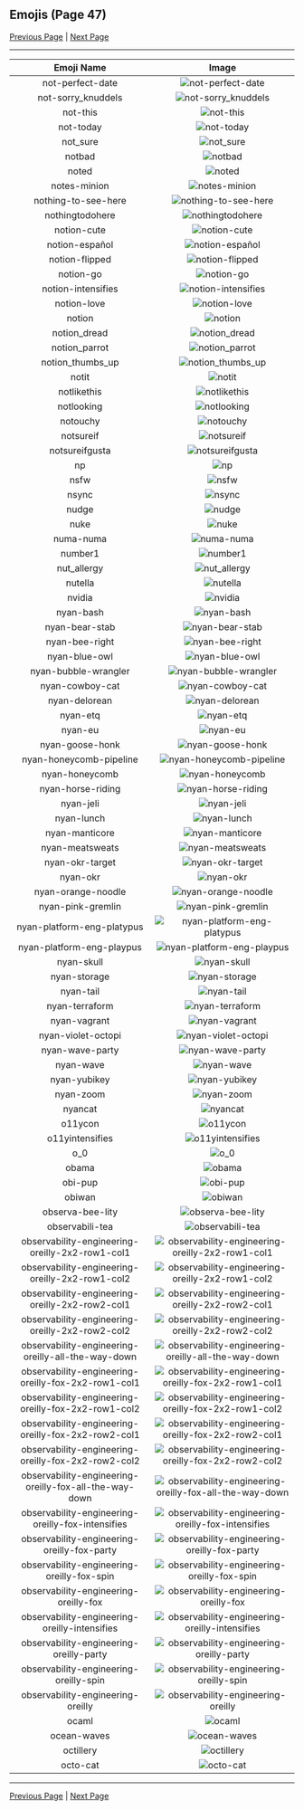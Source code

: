 
## Emojis (Page 47)

[Previous Page](/docs/hny/page-n-0046.md)
  | [Next Page](/docs/hny/page-o-0048.md)

<hr />

|Emoji Name|Image|
| :-: | :-: |
|not-perfect-date| ![not-perfect-date](/emojis/hny/not-perfect-date.png)|
|not-sorry_knuddels| ![not-sorry_knuddels](/emojis/hny/not-sorry_knuddels.gif)|
|not-this| ![not-this](/emojis/hny/not-this.gif)|
|not-today| ![not-today](/emojis/hny/not-today.png)|
|not_sure| ![not_sure](/emojis/hny/not_sure.jpg)|
|notbad| ![notbad](/emojis/hny/notbad.png)|
|noted| ![noted](/emojis/hny/noted.gif)|
|notes-minion| ![notes-minion](/emojis/hny/notes-minion.png)|
|nothing-to-see-here| ![nothing-to-see-here](/emojis/hny/nothing-to-see-here.png)|
|nothingtodohere| ![nothingtodohere](/emojis/hny/nothingtodohere.png)|
|notion-cute| ![notion-cute](/emojis/hny/notion-cute.png)|
|notion-español| ![notion-español](/emojis/hny/notion-español.png)|
|notion-flipped| ![notion-flipped](/emojis/hny/notion-flipped.jpg)|
|notion-go| ![notion-go](/emojis/hny/notion-go.png)|
|notion-intensifies| ![notion-intensifies](/emojis/hny/notion-intensifies.gif)|
|notion-love| ![notion-love](/emojis/hny/notion-love.png)|
|notion| ![notion](/emojis/hny/notion.png)|
|notion_dread| ![notion_dread](/emojis/hny/notion_dread.png)|
|notion_parrot| ![notion_parrot](/emojis/hny/notion_parrot.gif)|
|notion_thumbs_up| ![notion_thumbs_up](/emojis/hny/notion_thumbs_up.png)|
|notit| ![notit](/emojis/hny/notit.png)|
|notlikethis| ![notlikethis](/emojis/hny/notlikethis.png)|
|notlooking| ![notlooking](/emojis/hny/notlooking.png)|
|notouchy| ![notouchy](/emojis/hny/notouchy.gif)|
|notsureif| ![notsureif](/emojis/hny/notsureif.png)|
|notsureifgusta| ![notsureifgusta](/emojis/hny/notsureifgusta.png)|
|np| ![np](/emojis/hny/np.gif)|
|nsfw| ![nsfw](/emojis/hny/nsfw.gif)|
|nsync| ![nsync](/emojis/hny/nsync.png)|
|nudge| ![nudge](/emojis/hny/nudge.jpg)|
|nuke| ![nuke](/emojis/hny/nuke.gif)|
|numa-numa| ![numa-numa](/emojis/hny/numa-numa.gif)|
|number1| ![number1](/emojis/hny/number1.png)|
|nut_allergy| ![nut_allergy](/emojis/hny/nut_allergy.png)|
|nutella| ![nutella](/emojis/hny/nutella.png)|
|nvidia| ![nvidia](/emojis/hny/nvidia.png)|
|nyan-bash| ![nyan-bash](/emojis/hny/nyan-bash.gif)|
|nyan-bear-stab| ![nyan-bear-stab](/emojis/hny/nyan-bear-stab.gif)|
|nyan-bee-right| ![nyan-bee-right](/emojis/hny/nyan-bee-right.gif)|
|nyan-blue-owl| ![nyan-blue-owl](/emojis/hny/nyan-blue-owl.gif)|
|nyan-bubble-wrangler| ![nyan-bubble-wrangler](/emojis/hny/nyan-bubble-wrangler.gif)|
|nyan-cowboy-cat| ![nyan-cowboy-cat](/emojis/hny/nyan-cowboy-cat.gif)|
|nyan-delorean| ![nyan-delorean](/emojis/hny/nyan-delorean.gif)|
|nyan-etq| ![nyan-etq](/emojis/hny/nyan-etq.gif)|
|nyan-eu| ![nyan-eu](/emojis/hny/nyan-eu.gif)|
|nyan-goose-honk| ![nyan-goose-honk](/emojis/hny/nyan-goose-honk.gif)|
|nyan-honeycomb-pipeline| ![nyan-honeycomb-pipeline](/emojis/hny/nyan-honeycomb-pipeline.gif)|
|nyan-honeycomb| ![nyan-honeycomb](/emojis/hny/nyan-honeycomb.gif)|
|nyan-horse-riding| ![nyan-horse-riding](/emojis/hny/nyan-horse-riding.gif)|
|nyan-jeli| ![nyan-jeli](/emojis/hny/nyan-jeli.gif)|
|nyan-lunch| ![nyan-lunch](/emojis/hny/nyan-lunch.gif)|
|nyan-manticore| ![nyan-manticore](/emojis/hny/nyan-manticore.gif)|
|nyan-meatsweats| ![nyan-meatsweats](/emojis/hny/nyan-meatsweats.gif)|
|nyan-okr-target| ![nyan-okr-target](/emojis/hny/nyan-okr-target.gif)|
|nyan-okr| ![nyan-okr](/emojis/hny/nyan-okr.gif)|
|nyan-orange-noodle| ![nyan-orange-noodle](/emojis/hny/nyan-orange-noodle.gif)|
|nyan-pink-gremlin| ![nyan-pink-gremlin](/emojis/hny/nyan-pink-gremlin.gif)|
|nyan-platform-eng-platypus| ![nyan-platform-eng-platypus](/emojis/hny/nyan-platform-eng-platypus.gif)|
|nyan-platform-eng-playpus| ![nyan-platform-eng-playpus](/emojis/hny/nyan-platform-eng-playpus.gif)|
|nyan-skull| ![nyan-skull](/emojis/hny/nyan-skull.gif)|
|nyan-storage| ![nyan-storage](/emojis/hny/nyan-storage.gif)|
|nyan-tail| ![nyan-tail](/emojis/hny/nyan-tail.gif)|
|nyan-terraform| ![nyan-terraform](/emojis/hny/nyan-terraform.gif)|
|nyan-vagrant| ![nyan-vagrant](/emojis/hny/nyan-vagrant.gif)|
|nyan-violet-octopi| ![nyan-violet-octopi](/emojis/hny/nyan-violet-octopi.gif)|
|nyan-wave-party| ![nyan-wave-party](/emojis/hny/nyan-wave-party.gif)|
|nyan-wave| ![nyan-wave](/emojis/hny/nyan-wave.gif)|
|nyan-yubikey| ![nyan-yubikey](/emojis/hny/nyan-yubikey.gif)|
|nyan-zoom| ![nyan-zoom](/emojis/hny/nyan-zoom.gif)|
|nyancat| ![nyancat](/emojis/hny/nyancat.gif)|
|o11ycon| ![o11ycon](/emojis/hny/o11ycon.png)|
|o11yintensifies| ![o11yintensifies](/emojis/hny/o11yintensifies.gif)|
|o_0| ![o_0](/emojis/hny/o_0.gif)|
|obama| ![obama](/emojis/hny/obama.png)|
|obi-pup| ![obi-pup](/emojis/hny/obi-pup.png)|
|obiwan| ![obiwan](/emojis/hny/obiwan.png)|
|observa-bee-lity| ![observa-bee-lity](/emojis/hny/observa-bee-lity.png)|
|observabili-tea| ![observabili-tea](/emojis/hny/observabili-tea.png)|
|observability-engineering-oreilly-2x2-row1-col1| ![observability-engineering-oreilly-2x2-row1-col1](/emojis/hny/observability-engineering-oreilly-2x2-row1-col1.png)|
|observability-engineering-oreilly-2x2-row1-col2| ![observability-engineering-oreilly-2x2-row1-col2](/emojis/hny/observability-engineering-oreilly-2x2-row1-col2.png)|
|observability-engineering-oreilly-2x2-row2-col1| ![observability-engineering-oreilly-2x2-row2-col1](/emojis/hny/observability-engineering-oreilly-2x2-row2-col1.png)|
|observability-engineering-oreilly-2x2-row2-col2| ![observability-engineering-oreilly-2x2-row2-col2](/emojis/hny/observability-engineering-oreilly-2x2-row2-col2.png)|
|observability-engineering-oreilly-all-the-way-down| ![observability-engineering-oreilly-all-the-way-down](/emojis/hny/observability-engineering-oreilly-all-the-way-down.gif)|
|observability-engineering-oreilly-fox-2x2-row1-col1| ![observability-engineering-oreilly-fox-2x2-row1-col1](/emojis/hny/observability-engineering-oreilly-fox-2x2-row1-col1.png)|
|observability-engineering-oreilly-fox-2x2-row1-col2| ![observability-engineering-oreilly-fox-2x2-row1-col2](/emojis/hny/observability-engineering-oreilly-fox-2x2-row1-col2.png)|
|observability-engineering-oreilly-fox-2x2-row2-col1| ![observability-engineering-oreilly-fox-2x2-row2-col1](/emojis/hny/observability-engineering-oreilly-fox-2x2-row2-col1.png)|
|observability-engineering-oreilly-fox-2x2-row2-col2| ![observability-engineering-oreilly-fox-2x2-row2-col2](/emojis/hny/observability-engineering-oreilly-fox-2x2-row2-col2.png)|
|observability-engineering-oreilly-fox-all-the-way-down| ![observability-engineering-oreilly-fox-all-the-way-down](/emojis/hny/observability-engineering-oreilly-fox-all-the-way-down.gif)|
|observability-engineering-oreilly-fox-intensifies| ![observability-engineering-oreilly-fox-intensifies](/emojis/hny/observability-engineering-oreilly-fox-intensifies.gif)|
|observability-engineering-oreilly-fox-party| ![observability-engineering-oreilly-fox-party](/emojis/hny/observability-engineering-oreilly-fox-party.gif)|
|observability-engineering-oreilly-fox-spin| ![observability-engineering-oreilly-fox-spin](/emojis/hny/observability-engineering-oreilly-fox-spin.gif)|
|observability-engineering-oreilly-fox| ![observability-engineering-oreilly-fox](/emojis/hny/observability-engineering-oreilly-fox.png)|
|observability-engineering-oreilly-intensifies| ![observability-engineering-oreilly-intensifies](/emojis/hny/observability-engineering-oreilly-intensifies.gif)|
|observability-engineering-oreilly-party| ![observability-engineering-oreilly-party](/emojis/hny/observability-engineering-oreilly-party.gif)|
|observability-engineering-oreilly-spin| ![observability-engineering-oreilly-spin](/emojis/hny/observability-engineering-oreilly-spin.gif)|
|observability-engineering-oreilly| ![observability-engineering-oreilly](/emojis/hny/observability-engineering-oreilly.png)|
|ocaml| ![ocaml](/emojis/hny/ocaml.png)|
|ocean-waves| ![ocean-waves](/emojis/hny/ocean-waves.gif)|
|octillery| ![octillery](/emojis/hny/octillery.png)|
|octo-cat| ![octo-cat](/emojis/hny/octo-cat.png)|

<hr/>

[Previous Page](/docs/hny/page-n-0046.md)
  | [Next Page](/docs/hny/page-o-0048.md)